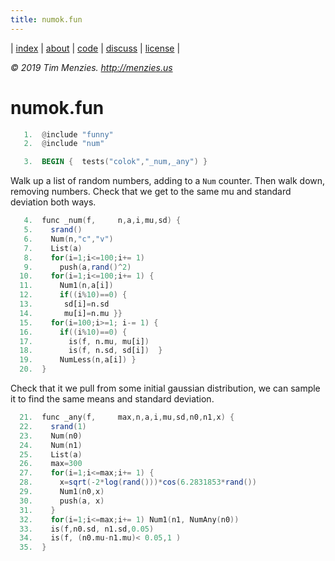 ```yaml
---
title: numok.fun
---
```




| [index](/fun/index) | [about](/fun/ABOUT) | [code](http://github.com/timm/fun) | [discuss](http://github.com/timm/fun/issues) | [license](/fun/LICENSE) |

<em> &copy; 2019 Tim Menzies. http://menzies.us</em>

# numok.fun

```awk
   1.  @include "funny"
   2.  @include "num"
```

```awk
   3.  BEGIN {  tests("colok","_num,_any") }
```

Walk up a list of random numbers, adding to a `Num`
counter. Then walk down, removing numbers. Check
that we get to the same mu and standard deviation
both ways.

```awk
   4.  func _num(f,     n,a,i,mu,sd) {
   5.    srand()
   6.    Num(n,"c","v")
   7.    List(a)
   8.    for(i=1;i<=100;i+= 1) 
   9.      push(a,rand()^2) 
  10.    for(i=1;i<=100;i+= 1) { 
  11.      Num1(n,a[i])
  12.      if((i%10)==0) { 
  13.       sd[i]=n.sd
  14.       mu[i]=n.mu }}
  15.    for(i=100;i>=1; i-= 1) {
  16.      if((i%10)==0) {
  17.        is(f, n.mu, mu[i])
  18.        is(f, n.sd, sd[i])  }
  19.      NumLess(n,a[i]) }
  20.  }
```

Check that it we pull from some initial gaussian distribution,
we can sample it to find the same means and standard deviation.

```awk
  21.  func _any(f,     max,n,a,i,mu,sd,n0,n1,x) {
  22.    srand(1)
  23.    Num(n0)
  24.    Num(n1)
  25.    List(a)
  26.    max=300
  27.    for(i=1;i<=max;i+= 1) {
  28.      x=sqrt(-2*log(rand()))*cos(6.2831853*rand())
  29.      Num1(n0,x)
  30.      push(a, x) 
  31.    }
  32.    for(i=1;i<=max;i+= 1) Num1(n1, NumAny(n0))
  33.    is(f,n0.sd, n1.sd,0.05)
  34.    is(f, (n0.mu-n1.mu)< 0.05,1 )
  35.  }
```
